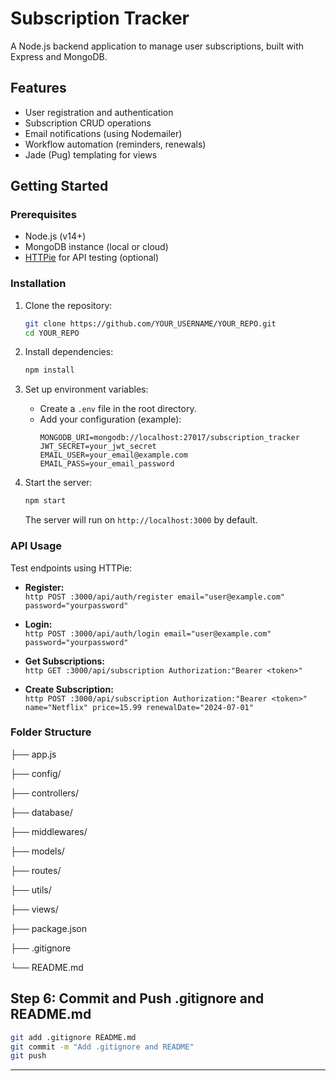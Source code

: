 # Subscription Tracker

A Node.js backend application to manage user subscriptions, built with Express and MongoDB.

## Features

- User registration and authentication
- Subscription CRUD operations
- Email notifications (using Nodemailer)
- Workflow automation (reminders, renewals)
- Jade (Pug) templating for views

## Getting Started

### Prerequisites

- Node.js (v14+)
- MongoDB instance (local or cloud)
- [HTTPie](https://httpie.io/) for API testing (optional)

### Installation

1. Clone the repository:
   ```bash
   git clone https://github.com/YOUR_USERNAME/YOUR_REPO.git
   cd YOUR_REPO
   ```

2. Install dependencies:
   ```bash
   npm install
   ```

3. Set up environment variables:
   - Create a `.env` file in the root directory.
   - Add your configuration (example):
     ```
     MONGODB_URI=mongodb://localhost:27017/subscription_tracker
     JWT_SECRET=your_jwt_secret
     EMAIL_USER=your_email@example.com
     EMAIL_PASS=your_email_password
     ```

4. Start the server:
   ```bash
   npm start
   ```
   The server will run on `http://localhost:3000` by default.

### API Usage

Test endpoints using HTTPie:

- **Register:**  
  `http POST :3000/api/auth/register email="user@example.com" password="yourpassword"`

- **Login:**  
  `http POST :3000/api/auth/login email="user@example.com" password="yourpassword"`

- **Get Subscriptions:**  
  `http GET :3000/api/subscription Authorization:"Bearer <token>"`

- **Create Subscription:**  
  `http POST :3000/api/subscription Authorization:"Bearer <token>" name="Netflix" price=15.99 renewalDate="2024-07-01"`

### Folder Structure
├── app.js

├── config/

├── controllers/

├── database/

├── middlewares/

├── models/

├── routes/

├── utils/

├── views/

├── package.json

├── .gitignore

└── README.md


## **Step 6: Commit and Push .gitignore and README.md**

```bash
git add .gitignore README.md
git commit -m "Add .gitignore and README"
git push
```

---
